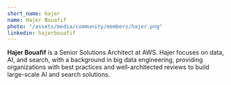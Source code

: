 ```yaml
---
short_name: hajer
name: Hajer Bouafif
photo: "/assets/media/community/members/hajer.png"
linkedin: hajerbouafif
---
```

**Hajer Bouafif** is a Senior Solutions Architect at AWS. Hajer focuses on data, AI, and search, with a background in big data engineering, providing organizations with best practices and well-architected reviews to build large-scale AI and search solutions.